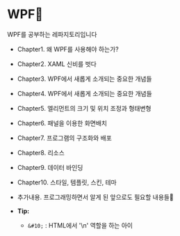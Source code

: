 # WPF🦔

WPF를 공부하는 레파지토리입니다

- Chapter1. 왜 WPF를 사용해야 하는가?

- Chapter2. XAML 신비를 벗다

- Chapter3. WPF에서 새롭게 소개되는 중요한 개념들

- Chapter4. WPF에서 새롭게 소개되는 중요한 개념들

- Chapter5. 엘리먼트의 크기 및 위치 조정과 형태변형 

- Chapter6. 패널을 이용한 화면배치

- Chapter7. 프로그램의 구조화와 배포

- Chapter8. 리소스

- Chapter9. 데이터 바인딩

- Chapter10. 스타일, 템플릿, 스킨, 테마

- 추가내용. 프로그래밍하면서 알게 된 앞으로도 필요할 내용들🦊
- **Tip:**
  - `&#10;` : HTML에서 '\n' 역할을 하는 아이
